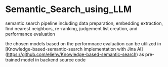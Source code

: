 # Semantic_Search_using_LLM
semantic search pipeline including data preparation, embedding extraction, find nearest neighbors, re-ranking, judgement list creation, and performance evaluation 

the chosen models based on the performnace evaluation can be utilized in [Knowledge-based-semantic-search implementation with Jina AI] (https://github.com/eliehv/Knowledge-based-semantic-search)  as pre-trained model in backend source code
